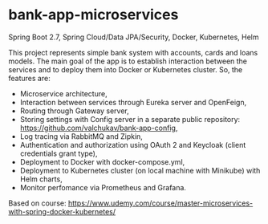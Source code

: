 # bank-app-microservices
Spring Boot 2.7, Spring Cloud/Data JPA/Security, Docker, Kubernetes, Helm

This project represents simple bank system with accounts, cards and loans models. The main goal of the app is to establish interaction between the services and to deploy them into Docker or Kubernetes cluster. So, the features are:

- Microservice architecture,
- Interaction between services through Eureka server and OpenFeign,
- Routing through Gateway server,
- Storing settings with Config server in a separate public repository: https://github.com/valchukav/bank-app-config,
- Log tracing via RabbitMQ and Zipkin,
- Authentication and authorization using OAuth 2 and Keycloak (client credentials grant type),
- Deployment to Docker with docker-compose.yml,
- Deployment to Kubernetes cluster (on local machine with Minikube) with Helm charts,
- Monitor perfomance via Prometheus and Grafana.

Based on course: https://www.udemy.com/course/master-microservices-with-spring-docker-kubernetes/
